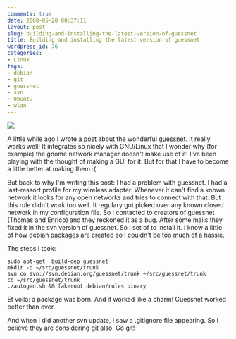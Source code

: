 ```yaml
---
comments: true
date: 2008-05-28 00:37:11
layout: post
slug: building-and-installing-the-latest-version-of-guessnet
title: Building and installing the latest version of guessnet
wordpress_id: 76
categories:
- Linux
tags:
- debian
- git
- guessnet
- svn
- Ubuntu
- wlan
---
```


[![](http://www.vanutsteen.nl/wp-content/uploads/2008/05/marvin_hhgg-182x300.jpg)](http://www.vanutsteen.nl/wp-content/uploads/2008/05/marvin_hhgg.jpg)

A little while ago I wrote [a post](/2008/05/05/autoconnecting-wlan-on-startup-without-gnome-network/) about the wonderful [guessnet](http://guessnet.alioth.debian.org/). It really works well! It integrates so nicely with GNU/Linux that I wonder why (for example) the gnome network manager doesn't make use of it! I've been playing with the thought of making a GUI for it. But for that I have to become a little better at making them :(

But back to why I'm writing this post: I had a problem with guessnet. I had a last-ressort profile for my wireless adapter. Whenever it can't find a known network it looks for any open networks and tries to connect with that. But this rule didn't work too well. It regulary got picked over any known closed network in my configuration file. So I contacted to creators of guessnet (Thomas and Enrico) and they reckoned it as a bug. After some mails they fixed it in the svn version of guessnet. So I set of to install it. I know a little of how debian packages are created so I couldn't be too much of a hassle.

The steps I took:

```
sudo apt-get  build-dep guessnet
mkdir -p ~/src/guessnet/trunk
svn co svn://svn.debian.org/guessnet/trunk ~/src/guessnet/trunk
cd ~/src/guessnet/trunk
./autogen.sh && fakeroot debian/rules binary
```

Et voila: a package was born. And it worked like a charm! Guessnet worked better than ever.

And when I did another svn update, I saw a .gitignore file appearing. So I believe they are considering git also. Go git!
